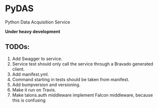 PyDAS
=====
Python Data Acquisition Service

**Under heavy development**

## TODOs:
1. Add Swagger to service.
1. Service test should only call the service through a Bravado generated client.
1. Add manifest.yml.
1. Command starting in tests should be taken from manifest.
1. Add bumpversion and versioning.
1. Make it run on Travis.
1. Make talons.auth middleware implement Falcon middleware, because this is confusing
